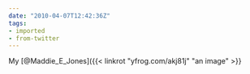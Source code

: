 ```yaml
---
date: "2010-04-07T12:42:36Z"
tags:
- imported
- from-twitter
---
```

My [@Maddie_E_Jones]({{< linkrot "yfrog.com/akj81j" "an image" >}}
